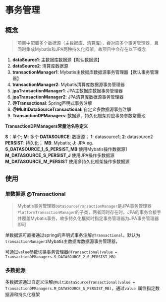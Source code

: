 # 事务管理

## 概念

> 项目中配置多个数据源（主数据库、清算库），会对应多个事务管理器，且同时集成Mybatis和JPA两种持久化框架，故项目中会存在以下概念

1. **dataSource1**: 主数据库数据源【默认数据源】
2. **dataSource2**: 清算库数据源
3. **transactionManager1**: Mybatis主数据库数据源事务管理器【默认事务管理器】
4. **transactionManager2**: Mybatis清算库数据源事务管理器
5. **jpaTransactionManager1**: JPA主数据库数据事务管理器
6. **jpaTransactionManager2**: JPA清算库数据源事务管理器
7. **@Transactional**: Spring声明式事务注解
8. **@MultiDataSourceTransactional**: 自定义多数据源事务注解
9. **TransactionDPManagers**: 数据源、持久化框架对应事务参数常量池

**TransactionDPManagers常量池名称定义**

**S**：单个;   **M**: 多个
**DATASOURCE**: 数据源；  **1**: datasource1;   **2**: datasource2
**PERSIST**: 持久化；  **MB**: Mybatis;   **J**: JPA
eg. **S_DATASOURCE_1_S_PERSIST_MB**  使用Mybatis操作数据源1
      **M_DATASOURCE_S_PERSIST_J**    使用JPA操作多数据源
      **M_DATASOURCE_M_PERSIST**      使用多持久化框架操作多数据源




## 使用

### 单数据源 @Transactional

> Mybatis事务管理器`DataSourceTransactionManager`是JPA事务管理器`PlatformTransactionManager`的子类，两者同时存在时，JPA的事务会接手并覆盖Mybatis事务，故多持久化框架时指定事务管理器为JPA事务管理器即可

单数据源可直接通过spring的声明式事务注解`@Transactional`，默认为`transactionManager1`Mybatis主数据库数据源事务管理器，

可通过`value`参数切换事务管理器`@Transactional(value = TransactionDPManagers.S_DATASOURCE_2_S_PERSIST_MB)`

### 多数据源

多数据源通过自定义注解`@MultiDataSourceTransactional(value = TransactionDPManagers.M_DATASOURCE_S_PERSIST_MB)`，通过`value `属性指定数据源和持久化框架

